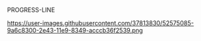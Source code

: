 PROGRESS-LINE

https://user-images.githubusercontent.com/37813830/52575085-9a6c8300-2e43-11e9-8349-acccb36f2539.png
